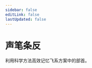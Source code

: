 ```yaml
---
sidebar: false
editLink: false
lastUpdated: false
---
```


<script setup>
import Practice from '../components/Practice.vue'
</script>

# 声笔条反

利用科学方法高效记忆飞系方案中的部首。

<ClientOnly>
<Practice />
</ClientOnly>
